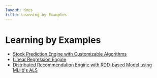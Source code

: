 ```yaml
---
layout: docs
title: Learning by Examples
---
```


# Learning by Examples

* [Stock Prediction Engine with Customizable Algorithms](https://github.com/PredictionIO/PredictionIO/examples/src/main/scala/stock/)
* [Linear Regression Engine](https://github.com/PredictionIO/PredictionIO/examples/scala-local-regression/)
* [Distributed Recommendation Engine with RDD-based Model using MLlib's ALS](https://github.com/PredictionIO/PredictionIO/examples/scala-recommendations/)

